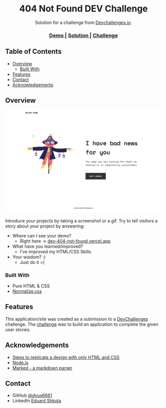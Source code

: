 <!-- Please update value in the {}  -->

<h1 align="center">404 Not Found DEV Challenge</h1>

<div align="center">
   Solution for a challenge from  <a href="http://devchallenges.io" target="_blank">Devchallenges.io</a>.
</div>

<div align="center">
  <h3>
    <a href="https://dev-404-not-found.vercel.app/">
      Demo
    </a>
    <span> | </span>
    <a href="https://github.com/dyus6661/dev_404_not_found">
      Solution
    </a>
    <span> | </span>
    <a href="https://devchallenges.io/challenges/wBunSb7FPrIepJZAg0sY">
      Challenge
    </a>
  </h3>
</div>

<!-- TABLE OF CONTENTS -->

## Table of Contents

- [Overview](#overview)
  - [Built With](#built-with)
- [Features](#features)
- [Contact](#contact)
- [Acknowledgements](#acknowledgements)

<!-- OVERVIEW -->

## Overview

![screenshot](https://raw.githubusercontent.com/dyus6661/dev_404_not_found/main/404_not_found_preview.png)

Introduce your projects by taking a screenshot or a gif. Try to tell visitors a story about your project by answering:

- Where can I see your demo?
  - Right here -> [dev-404-not-found.vercel.app](https://dev-404-not-found.vercel.app/)
- What have you learned/improved?
  - I've improved my HTML/CSS Skills
- Your wisdom? :)
  - Just do it =)

### Built With

<!-- This section should list any major frameworks that you built your project using. Here are a few examples.-->

- Pure HTML & CSS
- [Normalize.css](https://necolas.github.io/normalize.css/)

## Features

<!-- List the features of your application or follow the template. Don't share the figma file here :) -->

This application/site was created as a submission to a [DevChallenges](https://devchallenges.io/challenges) challenge. The [challenge](https://devchallenges.io/challenges/wBunSb7FPrIepJZAg0sY) was to build an application to complete the given user stories.


## Acknowledgements

<!-- This section should list any articles or add-ons/plugins that helps you to complete the project. This is optional but it will help you in the future. For exmpale -->

- [Steps to replicate a design with only HTML and CSS](https://devchallenges-blogs.web.app/how-to-replicate-design/)
- [Node.js](https://nodejs.org/)
- [Marked - a markdown parser](https://github.com/chjj/marked)

## Contact

- GitHub [@dyus6661](https://github.com/dyus6661)
- LinkedIn [Eduard Shkuta](https://www.linkedin.com/in/eshkuta/)
